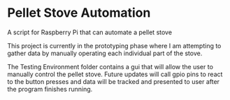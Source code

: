 # Pellet Stove Automation
A script for Raspberry Pi that can automate a pellet stove

This project is currently in the prototyping phase where I am attempting to gather data by manually operating each individual part of the stove.

The Testing Environment folder contains a gui that will allow the user to manually control the pellet stove. Future updates will call gpio pins to react to the button presses and data will be tracked and presented to user after the program finishes running.
